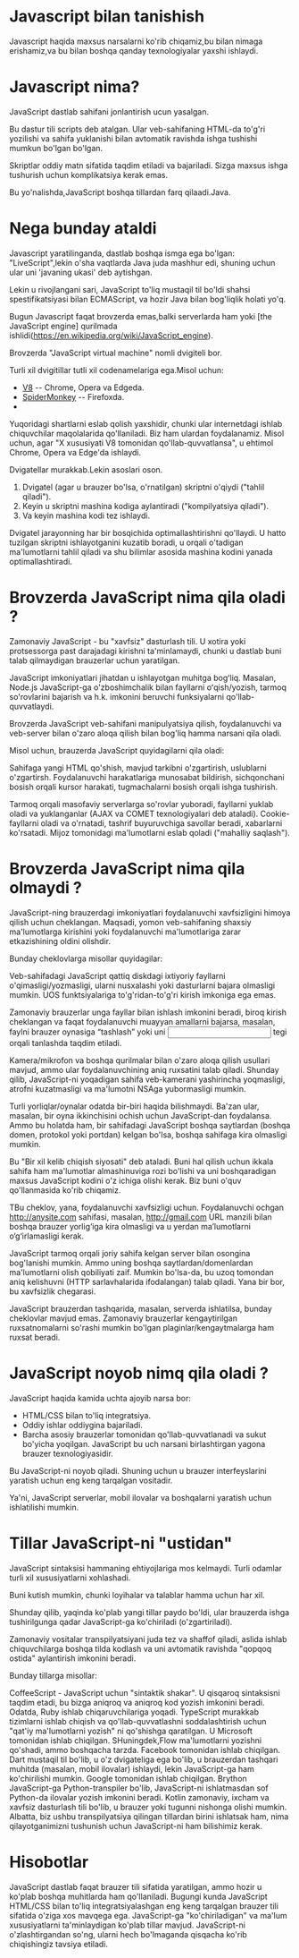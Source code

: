 # Javascript bilan tanishish

Javascript haqida maxsus narsalarni ko'rib chiqamiz,bu bilan nimaga erishamiz,va bu bilan boshqa qanday texnologiyalar yaxshi ishlaydi.

# Javascript nima?
JavaScript dastlab sahifani jonlantirish ucun yasalgan.

Bu dastur tili scripts deb atalgan. Ular veb-sahifaning HTML-da to'g'ri yozilishi va sahifa yuklanishi bilan avtomatik ravishda ishga tushishi mumkun bo'lgan bo'lgan.

Skriptlar oddiy matn sifatida taqdim etiladi va bajariladi. Sizga maxsus ishga tushurish uchun komplikatsiya kerak emas.

Bu yo'nalishda,JavaScript boshqa tillardan farq qilaadi.Java.

# Nega bunday ataldi
Javascript yaratilinganda, dastlab boshqa ismga ega bo'lgan: "LiveScript",lekin o'sha vaqtlarda Java juda mashhur edi, shuning uchun ular uni 'javaning ukasi' deb aytishgan.

Lekin u rivojlangani sari, JavaScript to'liq mustaqil til bo'ldi shahsi spestifikatsiyasi bilan ECMAScript, va hozir Java bilan bog'liqlik holati yo'q.


Bugun Javascript faqat brovzerda emas,balki serverlarda ham  yoki [the JavaScript engine] qurilmada ishlidi(https://en.wikipedia.org/wiki/JavaScript_engine).

Brovzerda  "JavaScript virtual machine" nomli dvigiteli bor.

Turli xil dvigitillar tutli xil codenamelariga ega.Misol uchun:
- [V8](https://en.wikipedia.org/wiki/V8_(JavaScript_engine)) -- Chrome, Opera va Edgeda.
- [SpiderMonkey](https://en.wikipedia.org/wiki/SpiderMonkey) -- Firefoxda.
- 
Yuqoridagi shartlarni eslab qolish yaxshidir, chunki ular internetdagi ishlab chiquvchilar maqolalarida qo'llaniladi. Biz ham ulardan foydalanamiz. Misol uchun, agar "X xususiyati V8 tomonidan qo'llab-quvvatlansa", u ehtimol Chrome, Opera va Edge'da ishlaydi.

Dvigatellar murakkab.Lekin asoslari oson.

1. Dvigatel (agar u brauzer bo'lsa, o'rnatilgan) skriptni o'qiydi ("tahlil qiladi").
2. Keyin u skriptni mashina kodiga aylantiradi ("kompilyatsiya qiladi").
3. Va keyin mashina kodi tez ishlaydi.

Dvigatel jarayonning har bir bosqichida optimallashtirishni qo'llaydi. U hatto tuzilgan skriptni ishlayotganini kuzatib boradi, u orqali o'tadigan ma'lumotlarni tahlil qiladi va shu bilimlar asosida mashina kodini yanada optimallashtiradi.

# Brovzerda JavaScript nima qila oladi ?
Zamonaviy JavaScript - bu "xavfsiz" dasturlash tili. U xotira yoki protsessorga past darajadagi kirishni ta'minlamaydi, chunki u dastlab buni talab qilmaydigan brauzerlar uchun yaratilgan.

JavaScript imkoniyatlari jihatdan u ishlayotgan muhitga bogʻliq. Masalan, Node.js JavaScript-ga o'zboshimchalik bilan fayllarni oʻqish/yozish, tarmoq so'rovlarini bajarish va h.k. imkonini beruvchi funksiyalarni qo'llab-quvvatlaydi.

Brovzerda JavaScript veb-sahifani manipulyatsiya qilish, foydalanuvchi va veb-server bilan o'zaro aloqa qilish bilan bog'liq hamma narsani qila oladi.

Misol uchun, brauzerda JavaScript quyidagilarni qila oladi:

Sahifaga yangi HTML qo'shish, mavjud tarkibni o'zgartirish, uslublarni o'zgartirsh.
Foydalanuvchi harakatlariga munosabat bildirish, sichqonchani bosish orqali kursor harakati, tugmachalarni bosish orqali ishga tushirish.

Tarmoq orqali masofaviy serverlarga so'rovlar yuboradi, fayllarni yuklab oladi va yuklanganlar (AJAX va COMET texnologiyalari deb ataladi).
Cookie-fayllarni oladi va o'rnatadi, tashrif buyuruvchiga savollar beradi, xabarlarni ko'rsatadi.
Mijoz tomonidagi ma'lumotlarni eslab qoladi ("mahalliy saqlash").
# Brovzerda JavaScript nima qila olmaydi ?
JavaScript-ning brauzerdagi imkoniyatlari foydalanuvchi xavfsizligini himoya qilish uchun cheklangan. Maqsadi, yomon veb-sahifaning shaxsiy ma'lumotlarga kirishini yoki foydalanuvchi ma'lumotlariga zarar etkazishining oldini olishdir.

Bunday cheklovlarga misollar quyidagilar:

Veb-sahifadagi JavaScript qattiq diskdagi ixtiyoriy fayllarni o'qimasligi/yozmasligi, ularni nusxalashi yoki dasturlarni bajara olmasligi mumkin. UOS funktsiyalariga to'g'ridan-to'g'ri kirish imkoniga ega emas.

Zamonaviy brauzerlar unga fayllar bilan ishlash imkonini beradi, biroq kirish cheklangan va faqat foydalanuvchi muayyan amallarni bajarsa, masalan, faylni brauzer oynasiga “tashlash” yoki uni <input> tegi orqali tanlashda taqdim etiladi.

Kamera/mikrofon va boshqa qurilmalar bilan o'zaro aloqa qilish usullari mavjud, ammo ular foydalanuvchining aniq ruxsatini talab qiladi. Shunday qilib, JavaScript-ni yoqadigan sahifa veb-kamerani yashirincha yoqmasligi, atrofni kuzatmasligi va ma'lumotni NSAga yubormasligi mumkin.

Turli yorliqlar/oynalar odatda bir-biri haqida bilishmaydi. Ba'zan ular, masalan, bir oyna ikkinchisini ochish uchun JavaScript-dan foydalansa. Ammo bu holatda ham, bir sahifadagi JavaScript boshqa saytlardan (boshqa domen, protokol yoki portdan) kelgan bo'lsa, boshqa sahifaga kira olmasligi mumkin.

Bu "Bir xil kelib chiqish siyosati" deb ataladi. Buni hal qilish uchun ikkala sahifa ham ma'lumotlar almashinuviga rozi bo'lishi va uni boshqaradigan maxsus JavaScript kodini o'z ichiga olishi kerak. Biz buni o'quv qo'llanmasida ko'rib chiqamiz.

TBu cheklov, yana, foydalanuvchi xavfsizligi uchun. Foydalanuvchi ochgan http://anysite.com sahifasi, masalan, http://gmail.com URL manzili bilan boshqa brauzer yorlig‘iga kira olmasligi va u yerdan ma’lumotlarni o‘g‘irlamasligi kerak.

JavaScript tarmoq orqali joriy sahifa kelgan server bilan osongina bog'lanishi mumkin. Ammo uning boshqa saytlardan/domenlardan ma'lumotlarni olish qobiliyati zaif. Mumkin bo'lsa-da, bu uzoq tomondan aniq kelishuvni (HTTP sarlavhalarida ifodalangan) talab qiladi. Yana bir bor, bu xavfsizlik chegarasi.

JavaScript brauzerdan tashqarida, masalan, serverda ishlatilsa, bunday cheklovlar mavjud emas. Zamonaviy brauzerlar kengaytirilgan ruxsatnomalarni so'rashi mumkin bo'lgan plaginlar/kengaytmalarga ham ruxsat beradi.

# JavaScript noyob nimq qila oladi ?
JavaScript haqida kamida uchta ajoyib narsa bor:

+ HTML/CSS bilan to'liq integratsiya.
+ Oddiy ishlar oddiygina bajariladi.
+ Barcha asosiy brauzerlar tomonidan qo'llab-quvvatlanadi va sukut bo'yicha yoqilgan.
JavaScript bu uch narsani birlashtirgan yagona brauzer texnologiyasidir.

Bu JavaScript-ni noyob qiladi. Shuning uchun u brauzer interfeyslarini yaratish uchun eng keng tarqalgan vositadir.

Ya'ni, JavaScript serverlar, mobil ilovalar va boshqalarni yaratish uchun ishlatilishi mumkin.

# Tillar JavaScript-ni "ustidan"
JavaScript sintaksisi hammaning ehtiyojlariga mos kelmaydi. Turli odamlar turli xil xususiyatlarni xohlashadi.

Buni kutish mumkin, chunki loyihalar va talablar hamma uchun har xil.

Shunday qilib, yaqinda ko'plab yangi tillar paydo bo'ldi, ular brauzerda ishga tushirilgunga qadar JavaScript-ga ko'chiriladi (o'zgartiriladi).

Zamonaviy vositalar transpilyatsiyani juda tez va shaffof qiladi, aslida ishlab chiquvchilarga boshqa tilda kodlash va uni avtomatik ravishda "qopqoq ostida" aylantirish imkonini beradi.

Bunday tillarga misollar:

CoffeeScript - JavaScript uchun "sintaktik shakar". U qisqaroq sintaksisni taqdim etadi, bu bizga aniqroq va aniqroq kod yozish imkonini beradi. Odatda, Ruby ishlab chiqaruvchilariga yoqadi.
TypeScript murakkab tizimlarni ishlab chiqish va qo'llab-quvvatlashni soddalashtirish uchun "qat'iy ma'lumotlarni yozish" ni qo'shishga qaratilgan. U Microsoft tomonidan ishlab chiqilgan. SHuningdek,Flow ma'lumotlarni yozishni qo'shadi, ammo boshqacha tarzda. Facebook tomonidan ishlab chiqilgan.
Dart mustaqil til bo'lib, u o'z dvigateliga ega bo'lib, u brauzerdan tashqari muhitda (masalan, mobil ilovalar) ishlaydi, lekin JavaScript-ga ham ko'chirilishi mumkin. Google tomonidan ishlab chiqilgan.
Brython JavaScript-ga Python-transpiler bo'lib, JavaScript-ni ishlatmasdan sof Python-da ilovalar yozish imkonini beradi.
Kotlin zamonaviy, ixcham va xavfsiz dasturlash tili bo'lib, u brauzer yoki tugunni nishonga olishi mumkin.
 Albatta, biz ushbu transpilyatsiya qilingan tillardan birini ishlatsak ham, nima qilayotganimizni tushunish uchun JavaScript-ni ham bilishimiz kerak.
# Hisobotlar
JavaScript dastlab faqat brauzer tili sifatida yaratilgan, ammo hozir u ko'plab boshqa muhitlarda ham qo'llaniladi.
Bugungi kunda JavaScript HTML/CSS bilan to'liq integratsiyalashgan eng keng tarqalgan brauzer tili sifatida o'ziga xos mavqega ega.
JavaScript-ga "ko'chiriladigan" va ma'lum xususiyatlarni ta'minlaydigan ko'plab tillar mavjud. JavaScript-ni o'zlashtirgandan so'ng, ularni hech bo'lmaganda qisqacha ko'rib chiqishingiz tavsiya etiladi.